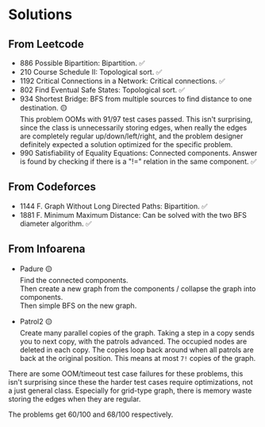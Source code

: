 # Solutions

## From Leetcode

* 886 Possible Bipartition: Bipartition. ✅
* 210 Course Schedule II: Topological sort. ✅
* 1192 Critical Connections in a Network: Critical connections. ✅
* 802 Find Eventual Safe States: Topological sort. ✅
* 934 Shortest Bridge: BFS from multiple sources to find distance to one destination. 🟡\
  This problem OOMs with 91/97 test cases passed. This isn't surprising, since the class is unnecessarily storing
  edges, when really the edges are completely regular up/down/left/right, and the problem designer definitely
  expected a solution optimized for the specific problem.
* 990 Satisfiability of Equality Equations: Connected components. Answer is found by checking if there is a "!=" relation in the same component. ✅

## From Codeforces

* 1144 F. Graph Without Long Directed Paths: Bipartition. ✅
* 1881 F. Minimum Maximum Distance: Can be solved with the two BFS diameter algorithm. ✅

## From Infoarena

* Padure 🟡\
  Find the connected components.\
  Then create a new graph from the components / collapse the graph into components.\
  Then simple BFS on the new graph.

* Patrol2 🟡\
  Create many parallel copies of the graph.
  Taking a step in a copy sends you to next copy, with the patrols advanced.
  The occupied nodes are deleted in each copy.
  The copies loop back around when all patrols are back at the original position.
  This means at most `7!` copies of the graph.

There are some OOM/timeout test case failures for these problems,
this isn't surprising since these the harder test cases require optimizations,
not a just general class. Especially for grid-type graph, there is memory waste storing the edges when they are regular.

The problems get 60/100 and 68/100 respectively.
